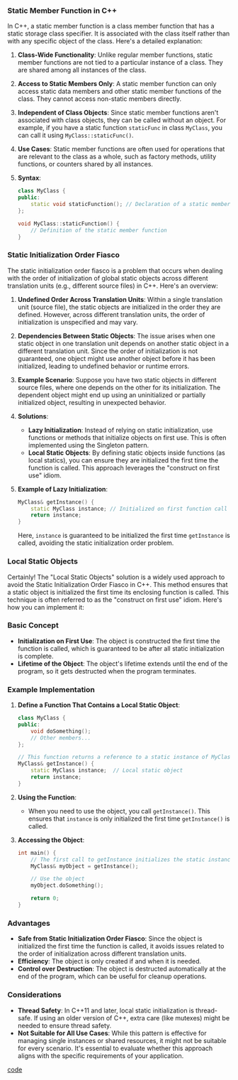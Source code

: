 ### Static Member Function in C++

In C++, a static member function is a class member function that has a static storage class specifier. It is associated with the class itself rather than with any specific object of the class. Here's a detailed explanation:

1. **Class-Wide Functionality**: Unlike regular member functions, static member functions are not tied to a particular instance of a class. They are shared among all instances of the class.

2. **Access to Static Members Only**: A static member function can only access static data members and other static member functions of the class. They cannot access non-static members directly.

3. **Independent of Class Objects**: Since static member functions aren't associated with class objects, they can be called without an object. For example, if you have a static function `staticFunc` in class `MyClass`, you can call it using `MyClass::staticFunc()`.

4. **Use Cases**: Static member functions are often used for operations that are relevant to the class as a whole, such as factory methods, utility functions, or counters shared by all instances.

5. **Syntax**:
   ```cpp
   class MyClass {
   public:
       static void staticFunction(); // Declaration of a static member function
   };

   void MyClass::staticFunction() {
       // Definition of the static member function
   }
   ```

### Static Initialization Order Fiasco

The static initialization order fiasco is a problem that occurs when dealing with the order of initialization of global static objects across different translation units (e.g., different source files) in C++. Here's an overview:

1. **Undefined Order Across Translation Units**: Within a single translation unit (source file), the static objects are initialized in the order they are defined. However, across different translation units, the order of initialization is unspecified and may vary.

2. **Dependencies Between Static Objects**: The issue arises when one static object in one translation unit depends on another static object in a different translation unit. Since the order of initialization is not guaranteed, one object might use another object before it has been initialized, leading to undefined behavior or runtime errors.

3. **Example Scenario**: Suppose you have two static objects in different source files, where one depends on the other for its initialization. The dependent object might end up using an uninitialized or partially initialized object, resulting in unexpected behavior.

4. **Solutions**:
   - **Lazy Initialization**: Instead of relying on static initialization, use functions or methods that initialize objects on first use. This is often implemented using the Singleton pattern.
   - **Local Static Objects**: By defining static objects inside functions (as local statics), you can ensure they are initialized the first time the function is called. This approach leverages the "construct on first use" idiom.

5. **Example of Lazy Initialization**:
   ```cpp
   MyClass& getInstance() {
       static MyClass instance; // Initialized on first function call
       return instance;
   }
   ```
   Here, `instance` is guaranteed to be initialized the first time `getInstance` is called, avoiding the static initialization order problem.


### Local Static Objects
Certainly! The "Local Static Objects" solution is a widely used approach to avoid the Static Initialization Order Fiasco in C++. This method ensures that a static object is initialized the first time its enclosing function is called. This technique is often referred to as the "construct on first use" idiom. Here's how you can implement it:

### Basic Concept
- **Initialization on First Use**: The object is constructed the first time the function is called, which is guaranteed to be after all static initialization is complete.
- **Lifetime of the Object**: The object's lifetime extends until the end of the program, so it gets destructed when the program terminates.

### Example Implementation

1. **Define a Function That Contains a Local Static Object**:
   ```cpp
   class MyClass {
   public:
       void doSomething();
       // Other members...
   };

   // This function returns a reference to a static instance of MyClass
   MyClass& getInstance() {
       static MyClass instance;  // Local static object
       return instance;
   }
   ```

2. **Using the Function**:
   - When you need to use the object, you call `getInstance()`. This ensures that `instance` is only initialized the first time `getInstance()` is called.

3. **Accessing the Object**:
   ```cpp
   int main() {
       // The first call to getInstance initializes the static instance
       MyClass& myObject = getInstance();

       // Use the object
       myObject.doSomething();

       return 0;
   }
   ```

### Advantages
- **Safe from Static Initialization Order Fiasco**: Since the object is initialized the first time the function is called, it avoids issues related to the order of initialization across different translation units.
- **Efficiency**: The object is only created if and when it is needed.
- **Control over Destruction**: The object is destructed automatically at the end of the program, which can be useful for cleanup operations.

### Considerations
- **Thread Safety**: In C++11 and later, local static initialization is thread-safe. If using an older version of C++, extra care (like mutexes) might be needed to ensure thread safety.
- **Not Suitable for All Use Cases**: While this pattern is effective for managing single instances or shared resources, it might not be suitable for every scenario. It's essential to evaluate whether this approach aligns with the specific requirements of your application.

[code](../src/class/static_member_function.cpp)
